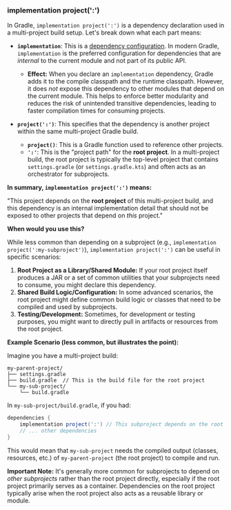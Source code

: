 ### implementation project(':')

In Gradle, `implementation project(':')` is a dependency declaration used in a multi-project build setup. Let's break down what each part means:

* **`implementation`**: This is a [dependency configuration](https://www.google.com/search?q=https://docs.gradle.org/current/userguide/declaring_dependencies.html%23sec:dependency_configurations). In modern Gradle, `implementation` is the preferred configuration for dependencies that are *internal* to the current module and not part of its public API.

    * **Effect:** When you declare an `implementation` dependency, Gradle adds it to the compile classpath and the runtime classpath. However, it does *not* expose this dependency to other modules that depend on the current module. This helps to enforce better modularity and reduces the risk of unintended transitive dependencies, leading to faster compilation times for consuming projects.

* **`project(':')`**: This specifies that the dependency is another project within the same multi-project Gradle build.

    * **`project()`**: This is a Gradle function used to reference other projects.
    * **`':'`**: This is the "project path" for the **root project**. In a multi-project build, the root project is typically the top-level project that contains `settings.gradle` (or `settings.gradle.kts`) and often acts as an orchestrator for subprojects.

**In summary, `implementation project(':')` means:**

"This project depends on the **root project** of this multi-project build, and this dependency is an internal implementation detail that should not be exposed to other projects that depend on *this* project."

**When would you use this?**

While less common than depending on a subproject (e.g., `implementation project(':my-subproject')`), `implementation project(':')` can be useful in specific scenarios:

1.  **Root Project as a Library/Shared Module:** If your root project itself produces a JAR or a set of common utilities that your subprojects need to consume, you might declare this dependency.
2.  **Shared Build Logic/Configuration:** In some advanced scenarios, the root project might define common build logic or classes that need to be compiled and used by subprojects.
3.  **Testing/Development:** Sometimes, for development or testing purposes, you might want to directly pull in artifacts or resources from the root project.

**Example Scenario (less common, but illustrates the point):**

Imagine you have a multi-project build:

```
my-parent-project/
├── settings.gradle
├── build.gradle  // This is the build file for the root project
└── my-sub-project/
    └── build.gradle
```

In `my-sub-project/build.gradle`, if you had:

```gradle
dependencies {
    implementation project(':') // This subproject depends on the root project
    // ... other dependencies
}
```

This would mean that `my-sub-project` needs the compiled output (classes, resources, etc.) of `my-parent-project` (the root project) to compile and run.

**Important Note:** It's generally more common for subprojects to depend on *other subprojects* rather than the root project directly, especially if the root project primarily serves as a container. Dependencies on the root project typically arise when the root project also acts as a reusable library or module.